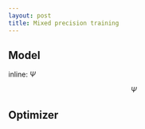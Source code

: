 ```yaml
---
layout: post
title: Mixed precision training
---
```


## Model

inline: $\Psi$

$$
\Psi
$$

## Optimizer
